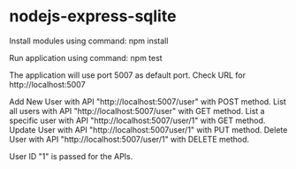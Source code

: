 ﻿# nodejs-express-sqlite
 
Install modules using command: 
   npm install

Run application using command:
  npm test

The application will use port 5007 as default port.
Check URL for http://localhost:5007

Add New User with API "http://localhost:5007/user" with POST method.
List all users with API "http://localhost:5007/user" with GET method.
List a specific user with API "http://localhost:5007/user/1" with GET method.
Update User with API "http://localhost:5007user/1" with PUT method.
Delete User with API "http://localhost:5007/user/1" with DELETE method.

User ID "1" is passed for the APIs.
